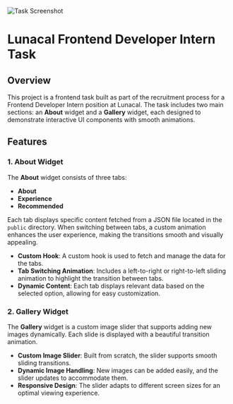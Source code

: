 ![Task Screenshot](https://i.ibb.co/hYX2CdS/Screenshot-2024-09-05-203116.png "Screenshot-2024-09-05-203116")



# Lunacal Frontend Developer Intern Task

## Overview

This project is a frontend task built as part of the recruitment process for a Frontend Developer Intern position at Lunacal. The task includes two main sections: an **About** widget and a **Gallery** widget, each designed to demonstrate interactive UI components with smooth animations.

## Features

### 1. About Widget
The **About** widget consists of three tabs:
- **About**
- **Experience**
- **Recommended**

Each tab displays specific content fetched from a JSON file located in the `public` directory. When switching between tabs, a custom animation enhances the user experience, making the transitions smooth and visually appealing.

- **Custom Hook**: A custom hook is used to fetch and manage the data for the tabs.
- **Tab Switching Animation**: Includes a left-to-right or right-to-left sliding animation to highlight the transition between tabs.
- **Dynamic Content**: Each tab displays relevant data based on the selected option, allowing for easy customization.

### 2. Gallery Widget
The **Gallery** widget is a custom image slider that supports adding new images dynamically. Each slide is displayed with a beautiful transition animation.

- **Custom Image Slider**: Built from scratch, the slider supports smooth sliding transitions.
- **Dynamic Image Handling**: New images can be added easily, and the slider updates to accommodate them.
- **Responsive Design**: The slider adapts to different screen sizes for an optimal viewing experience.


